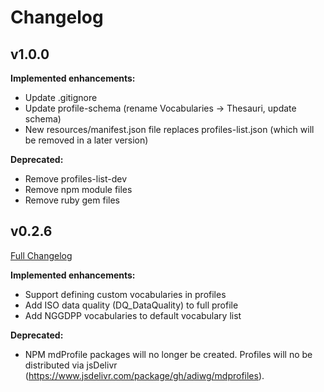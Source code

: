 # Changelog

## v1.0.0

**Implemented enhancements:**
* Update .gitignore
* Update profile-schema (rename Vocabularies -> Thesauri, update schema)
* New resources/manifest.json file replaces profiles-list.json (which will be removed in a later version)

**Deprecated:**

* Remove profiles-list-dev
* Remove npm module files
* Remove ruby gem files

## v0.2.6

[Full Changelog](https://github.com/adiwg/mdProfiles/commit/6216485515d923fcfdb5fbd43225f6a6f4ad4e00)

**Implemented enhancements:**

- Support defining custom vocabularies in profiles
- Add ISO data quality (DQ_DataQuality) to full profile
- Add NGGDPP vocabularies to default vocabulary list

**Deprecated:**

- NPM mdProfile packages will no longer be created. Profiles will no be distributed via jsDelivr (https://www.jsdelivr.com/package/gh/adiwg/mdprofiles).

